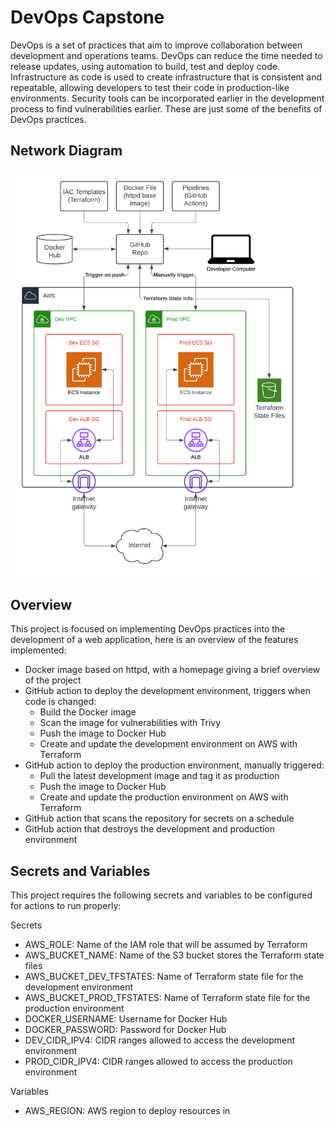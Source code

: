 # DevOps Capstone

DevOps is a set of practices that aim to improve collaboration between development and operations teams. DevOps can reduce the time needed to release updates, using automation to build, test and deploy code. Infrastructure as code is used to create infrastructure that is consistent and repeatable, allowing developers to test their code in production-like environments. Security tools can be incorporated earlier in the development process to find vulnerabilities earlier. These are just some of the benefits of DevOps practices.

## Network Diagram

![Network Diagram](https://github.com/BrandonArbour/DevOpsCapstone/blob/main/docs/images/Capstone%20Network%20Diagram.png)

## Overview

This project is focused on implementing DevOps practices into the development of a web application, here is an overview of the features implemented:

- Docker image based on httpd, with a homepage giving a brief overview of the project
- GitHub action to deploy the development environment, triggers when code is changed:
  - Build the Docker image
  - Scan the image for vulnerabilities with Trivy
  - Push the image to Docker Hub
  - Create and update the development environment on AWS with Terraform
- GitHub action to deploy the production environment, manually triggered:
  - Pull the latest development image and tag it as production
  - Push the image to Docker Hub
  - Create and update the production environment on AWS with Terraform
- GitHub action that scans the repository for secrets on a schedule
- GitHub action that destroys the development and production environment

## Secrets and Variables

This project requires the following secrets and variables to be configured for actions to run properly:

Secrets
- AWS_ROLE: Name of the IAM role that will be assumed by Terraform
- AWS_BUCKET_NAME: Name of the S3 bucket stores the Terraform state files
- AWS_BUCKET_DEV_TFSTATES: Name of Terraform state file for the development environment
- AWS_BUCKET_PROD_TFSTATES: Name of Terraform state file for the production environment
- DOCKER_USERNAME: Username for Docker Hub
- DOCKER_PASSWORD: Password for Docker Hub
- DEV_CIDR_IPV4: CIDR ranges allowed to access the development environment
- PROD_CIDR_IPV4: CIDR ranges allowed to access the production environment

Variables
- AWS_REGION: AWS region to deploy resources in